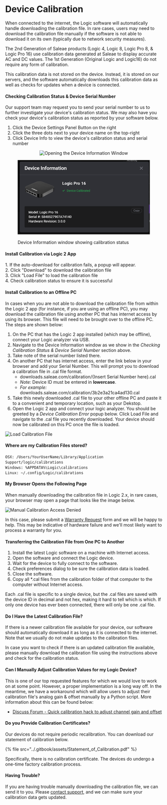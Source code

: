 # Device Calibration

When connected to the internet, the Logic software will automatically handle downloading the calibration file. In rare cases, users may need to download the calibration file manually if the software is not able to download it on its own (typically due to network security measures).

The 2nd Generation of Saleae products (Logic 4, Logic 8, Logic Pro 8, & Logic Pro 16) use calibration data generated at Saleae to display accurate AC and DC values. The 1st Generation (Original Logic and Logic16) do not require any form of calibration.

This calibration data is not stored on the device. Instead, it is stored on our servers, and the software automatically downloads this calibration data as well as checks for updates when a device is connected.

#### Checking Calibration Status & Device Serial Number

Our support team may request you to send your serial number to us to further investigate your device's calibration status. We may also have you check your device's calibration status as reported by your software below.

1. Click the Device Settings Panel Button on the right
2. Click the three dots next to your device name on the top-right
3. Click Device Info to view the device's calibration status and serial number

<div align="center">

<img src="../.gitbook/assets/device-info.png" alt="Opening the Device Information Window">

</div>

<figure><img src="../.gitbook/assets/image (18).png" alt=""><figcaption><p>Device Information window showing calibration status</p></figcaption></figure>

#### Install Calibration via Logic 2 App

1\. If the auto-download for calibration fails, a popup will appear.\
2\. Click "Download" to download the calibration file\
3\. Click "Load File" to load the calibration file\
4\. Check calibration status to ensure it is successful

#### Install Calibration to an Offline PC

In cases when you are not able to download the calibration file from within the Logic 2 app (for instance, if you are using an offline PC), you may download the calibration file using another PC that has internet access by using its browser. This file will need to be brought over to the offline PC. The steps are shown below:

1. On the PC that has the Logic 2 app installed (which may be offline), connect your Logic analyzer via USB.
2. Navigate to the Device Information window as we show in the _Checking Calibration Status & Device Serial Number_ section above.
3. Take note of the serial number listed there.
4. On another PC that has internet access, enter the link below in your browser and add your Serial Number. This will prompt you to download a calibration file in .cal file format.
   * downloads.saleae.com/calibration/{Insert Serial Number here}.cal
   * _Note:_ Device ID must be entered in **lowercase**.
   * _For example:_ downloads.saleae.com/calibration/3b2e3a21ca4ad130.cal
5. Take this newly downloaded .cal file to your other offline PC and paste it to a convenient and temporary location, such as your Dekstop.
6. Open the Logic 2 app and connect your logic analyzer. You should be greeted by a _Device Calibration Error_ popup below. Click Load File and navigate to the .cal file you recently downloaded. Your device should now be calibrated on this PC once the file is loaded.

![Load Calibration File](../.gitbook/assets/cal-popup-load.png)

#### Where are my Calibration Files stored?

`OSX: /Users/YourUserName/Library/Application Support/logic/calibrations`\
`Windows: %APPDATA%\Logic\calibrations`\
`Linux: ~/.config/Logic/calibrations`

#### My Browser Opens the Following Page

When manually downloading the calibration file in Logic 2.x, in rare cases, your browser may open a page that looks like the image below.

![Manual Calibration Access Denied](<../.gitbook/assets/Screen Shot 2020-06-24 at 12.54.46 PM.png>)

In this case, please submit a [Warranty Request](https://saleae-support.typeform.com/to/E8UPB7) form and we will be happy to help. This may be indicative of hardware failure and we'll most likely want to process a warranty for you.

#### **Transferring the Calibration File from One PC to Another**

1. Install the latest Logic software on a machine with Internet access.
2. Open the software and connect the Logic device.
3. Wait for the device to fully connect to the software.
4. Check preferences dialog to be sure the calibration data is loaded.
5. Close the software.
6. Copy all \*.cal files from the calibration folder of that computer to the computer without Internet access.

Each .cal file is specific to a single device, but the .cal files are saved with the device ID in decimal and not hex, making it hard to tell which is which. If only one device has ever been connected, there will only be one .cal file.

#### Do I Have the Latest Calibration File?

If there is a newer calibration file available for your device, our software should automatically download it as long as it is connected to the internet. Note that we usually do not make updates to the calibration files.

In case you want to check if there is an updated calibration file available, please manually download the calibration file using the instructions above and check for the calibration status.

#### Can I Manually Adjust Calibration Values for my Logic Device?

This is one of our top requested features for which we would love to work on at some point. However, a proper implementation is a long way off. In the meantime, we have a workaround which will allow users to adjust their calibration file's analog gain & offset manually by a Python script. More information about this can be found below:

* [Discuss Forum - Quick calibration hack to adjust channel gain and offset](https://discuss.saleae.com/t/quick-calibration-hack-to-adjust-channel-gain-and-offset)

#### **Do you Provide Calibration Certificates?**

Our devices do not require periodic recalibration. You can download our statement of calibration below.

{% file src="../.gitbook/assets/Statement_of_Calibration.pdf" %}

Specifically, there is no calibration certificate. The devices do undergo a one-time factory calibration process.

#### **Having Trouble?**

If you are having trouble manually downloading the calibration file, we can send it to you. Please [contact support](https://contact.saleae.com/hc/en-us/requests/new), and we can make sure your calibration data gets updated.
